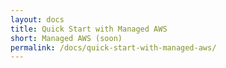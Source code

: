 ```yaml
---
layout: docs
title: Quick Start with Managed AWS
short: Managed AWS (soon)
permalink: /docs/quick-start-with-managed-aws/
---
```

